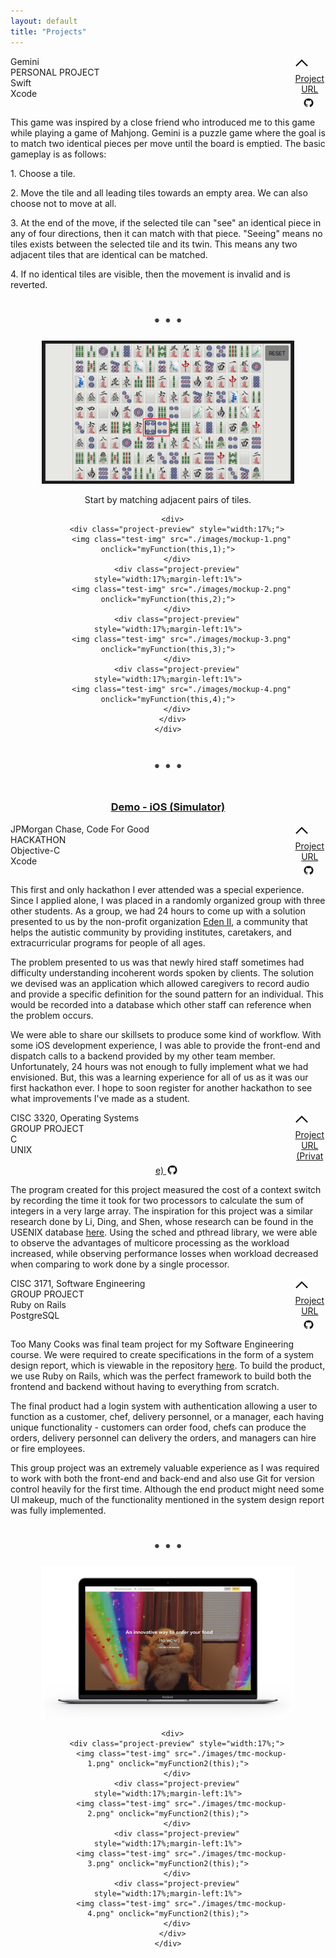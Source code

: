 ```yaml
---
layout: default
title: "Projects"
---
```

<div class="project-header-container" onclick="toggleProjectDetails(this, 1);">
  <div style="width:90%;float:left">
    <div class="project-header-top">Gemini</div>
    <div style="display:inline-block">
      <div class="project-type project-header-bottom">PERSONAL PROJECT</div>
      <div class="swift project-header-bottom">Swift</div>
      <div class="xcode project-header-bottom">Xcode</div>
    </div>
  </div>
  <div style="width:10%;float:left">
    <img id="project-toggle-button-1" class="project-toggle-button" style="width:24px" src="./images/collapse-icon.png"/>
  </div>
</div>

<div class="project-detail" id="project-detail-1">
  <div style="display:block;text-align:center">
    <a style="margin:0 auto" href="https://github.com/BENJYI/Gemini/">
      Project URL
      <img style="margin-right:0.25em;top:50%;transform:translateY(20%);position:relative;width:1.4em;height:1.4em;" src="./images/github-logo.png"/>
    </a>
  </div>
  <p>This game was inspired by a close friend who introduced me to this game while playing a game of Mahjong. Gemini is a puzzle game where the goal is to match two identical pieces per move until the board is emptied. The basic gameplay is as follows:</p>
  <p>1. Choose a tile.</p>
  <p>2. Move the tile and all leading tiles towards an empty area. We can also choose not to move at all.</p>
  <p>3. At the end of the move, if the selected tile can "see" an identical piece in any of four directions, then it can match with that piece. "Seeing" means no tiles exists between the selected tile and its twin. This means any two adjacent tiles that are identical can be matched.</p>
  <p>4. If no identical tiles are visible, then the movement is invalid and is reverted.</p>

  <div style="text-align:center">
    <div style="display:inline-block">
      <p style="font-size:1.5em;color:#3c3c3c">
      • • •
      </p>
    </div>
  </div>

  <div style="width:100%;text-align:center;">
    <div style="width:80%;display:inline-block;text-align:center">
      <div>
        <img id="project-img" src="./images/mockup-1.png">
      </div>
      <div>
        <p id="project-text">
          Start by matching adjacent pairs of tiles.
        </p>
      </div>
      
      <div>
        <div class="project-preview" style="width:17%;">
          <img class="test-img" src="./images/mockup-1.png" onclick="myFunction(this,1);">
        </div>
        <div class="project-preview" style="width:17%;margin-left:1%">
          <img class="test-img" src="./images/mockup-2.png" onclick="myFunction(this,2);">
        </div>
        <div class="project-preview" style="width:17%;margin-left:1%">
          <img class="test-img" src="./images/mockup-3.png" onclick="myFunction(this,3);">
        </div>
        <div class="project-preview" style="width:17%;margin-left:1%">
          <img class="test-img" src="./images/mockup-4.png" onclick="myFunction(this,4);">
        </div>
      </div>
    </div>
  </div>

  <div style="text-align:center">
    <div style="display:inline-block">
      <p style="font-size:1.5em;color:#3c3c3c">
      • • •
      </p>
    </div>
  </div>

  <div style="width:100%;text-align:center">
    <h3 style="text-decoration:underline">Demo - iOS (Simulator)</h3>
    <div class="demo-video">
      <object data="https://www.youtube.com/embed/e-fX8VSi2xM"></object>
    </div>
  </div>
</div>

<div class="project-detail-divider"></div>

<div class="project-header-container" onclick="toggleProjectDetails(this, 2);">
  <div style="width:90%;float:left">
    <div class="project-header-top">JPMorgan Chase, Code For Good</div>
    <div style="display:inline-block">
      <div class="project-type project-header-bottom">HACKATHON</div>
      <div class="objc project-header-bottom">Objective-C</div>
      <div class="xcode project-header-bottom">Xcode</div>
    </div>
  </div>
  <div style="width:10%;float:left">
    <img id="project-toggle-button-2" class="project-toggle-button" style="width:24px" src="./images/collapse-icon.png"/>
  </div>
</div>

<div class="project-detail" id="project-detail-2">
  <div style="display:block;text-align:center">
    <a style="margin:0 auto" href="https://github.com/brooklyn2016/team-21">
      Project URL
      <img style="margin-right:0.25em;top:50%;transform:translateY(20%);position:relative;width:1.4em;height:1.4em;" src="./images/github-logo.png"/>
    </a>
  </div>
  <p>This first and only hackathon I ever attended was a special experience. Since I applied alone, I was placed in a randomly organized group with three other students. As a group, we had 24 hours to come up with a solution presented to us by the non-profit organization <a href="https://eden2.org/">Eden II</a>, a community that helps the autistic community by providing institutes, caretakers, and extracurricular programs for people of all ages. </p>

  <p>The problem presented to us was that newly hired staff sometimes had difficulty understanding incoherent words spoken by clients. The solution we devised was an application which allowed caregivers to record audio and provide a specific definition for the sound pattern for an individual. This would be recorded into a database which other staff can reference when the problem occurs.</p>

  <p>We were able to share our skillsets to produce some kind of workflow. With some iOS development experience, I was able to provide the front-end and dispatch calls to a backend provided by my other team member. Unfortunately, 24 hours was not enough to fully implement what we had envisioned. But, this was a learning experience for all of us as it was our first hackathon ever. I hope to soon register for another hackathon to see what improvements I've made as a student.</p>
</div>

<div class="project-detail-divider"></div>

<div class="project-header-container" onclick="toggleProjectDetails(this, 3);">
  <div style="width:90%;float:left">
    <div class="project-header-top">CISC 3320, Operating Systems</div>
    <div style="display:inline-block">
      <div class="project-type project-header-bottom">GROUP PROJECT</div> 
      <div class="clang project-header-bottom">C</div>
      <div class="unix project-header-bottom">UNIX</div>
    </div>
  </div>
  <div style="width:10%;float:left">
    <img id="project-toggle-button-3" class="project-toggle-button" style="width:24px" src="./images/collapse-icon.png"/>
  </div>
</div>

<div class="project-detail" id="project-detail-3">
  <div style="display:block;text-align:center">
    <a style="margin:0 auto" href="https://github.com/CISC3320SP19/cisc3320proj3-jabytz">
      Project URL (Private)
      <img style="margin-right:0.25em;top:50%;transform:translateY(20%);position:relative;width:1.4em;height:1.4em;" src="./images/github-logo.png"/>
    </a>
  </div>
  <p>The program created for this project measured the cost of a context switch by recording the time it took for two processors to calculate the sum of integers in a very large array. The inspiration for this project was a similar research done by Li, Ding, and Shen, whose research can be found in the USENIX database <a href="https://www.usenix.org/legacy/events/expcs07/papers/2-li.pdf">here</a>. Using the sched and pthread library, we were able to observe the advantages of multicore processing as the workload increased, while observing performance losses when workload decreased when comparing to work done by a single processor.</p>
</div>

<div class="project-detail-divider"></div>

<div class="project-header-container" onclick="toggleProjectDetails(this, 4)  ;">
  <div style="width:90%;float:left">
    <div class="project-header-top">CISC 3171, Software Engineering</div>
    <div style="display:inline-block">
      <div class="project-type project-header-bottom">GROUP PROJECT</div> 
      <div class="ruby project-header-bottom">Ruby on Rails</div>
      <div class="dbm project-header-bottom">PostgreSQL</div>
    </div>
  </div>
  <div style="width:10%;float:left">
    <img id="project-toggle-button-4" class="project-toggle-button" style="width:24px" src="./images/collapse-icon.png"/>
  </div>
</div>

<div class="project-detail" id="project-detail-4">
  <div style="display:block;text-align:center">
    <a style="margin:0 auto" href="https://github.com/BENJYI/too_many_cooks">
      Project URL
      <img style="margin-right:0.25em;top:50%;transform:translateY(20%);position:relative;width:1.4em;height:1.4em;" src="./images/github-logo.png"/>
    </a>
  </div>
  <p>Too Many Cooks was final team project for my Software Engineering course. We were required to create specifications in the form of a system design report, which is viewable in the repository <a href="https://github.com/BENJYI/too_many_cooks/blob/master/SDR.pdf">here</a>. To build the product, we use Ruby on Rails, which was the perfect framework to build both the frontend and backend without having to everything from scratch. </p>

  <p>The final product had a login system with authentication allowing a user to function as a customer, chef, delivery personnel, or a manager, each having unique functionality - customers can order food, chefs can produce the orders, delivery personnel can delivery the orders, and managers can hire or fire employees.</p>

  <p>This group project was an extremely valuable experience as I was required to work with both the front-end and back-end and also use Git for version control heavily for the first time. Although the end product might need some UI makeup, much of the functionality mentioned in the system design report was fully implemented.</p>

  <div style="text-align:center">
    <div style="display:inline-block">
      <p style="font-size:1.5em;color:#3c3c3c">
      • • •
      </p>
    </div>
  </div>

  <div style="width:100%;text-align:center;">
    <div style="width:80%;display:inline-block;text-align:center">
      <div>
        <img id="project-img2" src="./images/tmc-mockup-1.png">
      </div>
      
      <div>
        <div class="project-preview" style="width:17%;">
          <img class="test-img" src="./images/tmc-mockup-1.png" onclick="myFunction2(this);">
        </div>
        <div class="project-preview" style="width:17%;margin-left:1%">
          <img class="test-img" src="./images/tmc-mockup-2.png" onclick="myFunction2(this);">
        </div>
        <div class="project-preview" style="width:17%;margin-left:1%">
          <img class="test-img" src="./images/tmc-mockup-3.png" onclick="myFunction2(this);">
        </div>
        <div class="project-preview" style="width:17%;margin-left:1%">
          <img class="test-img" src="./images/tmc-mockup-4.png" onclick="myFunction2(this);">
        </div>
      </div>
    </div>
  </div>
</div>